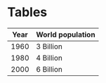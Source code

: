 # Tables


| Year |World population|
|:----:|----------------|
| 1960 |3 Billion       |
| 1980 |4 Billion       |
| 2000 |6 Billion       |
